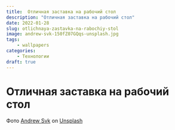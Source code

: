 ```yaml
---
title:  Отличная заставка на рабочий стол
description: "Отличная заставка на рабочий стол"
date: 2022-01-28
slug: otlichnaya-zastavka-na-rabochiy-stol
image: andrew-svk-150fZ07GQqs-unsplash.jpg
tags:
    - wallpapers
categories:
    - Технологии
draft: true
---
```


# Отличная заставка на рабочий стол

Фото [Andrew Svk](https://unsplash.com/@andrew_svk?utm_source=unsplash&utm_medium=referral&utm_content=creditCopyText) on [Unsplash](https://unsplash.com/t/wallpapers?utm_source=unsplash&utm_medium=referral&utm_content=creditCopyText)
